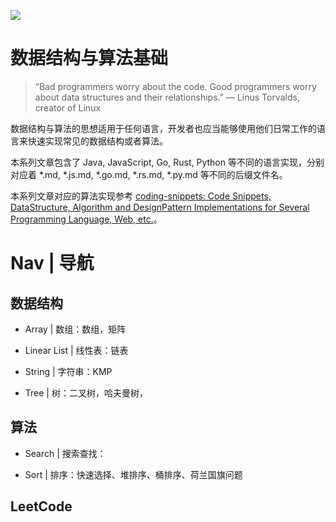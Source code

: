 ![](https://coding.net/u/hoteam/p/Cache/git/raw/master/2017/1/2/1--hRBr9wXEoFe_3TuTpuDVA.jpeg)

# 数据结构与算法基础

> “Bad programmers worry about the code. Good programmers worry about data structures and their relationships.”
> — Linus Torvalds, creator of Linux

数据结构与算法的思想适用于任何语言，开发者也应当能够使用他们日常工作的语言来快速实现常见的数据结构或者算法。

本系列文章包含了 Java, JavaScript, Go, Rust, Python 等不同的语言实现，分别对应着 \*.md, \*.js.md, \*.go.md, \*.rs.md, \*.py.md 等不同的后缀文件名。

本系列文章对应的算法实现参考 [coding-snippets: Code Snippets, DataStructure, Algorithm and DesignPattern Implementations for Several Programming Language, Web, etc.](https://github.com/wx-chevalier/coding-snippets)。

# Nav | 导航

## 数据结构

- Array | 数组：数组，矩阵

- Linear List | 线性表：链表

- String | 字符串：KMP

- Tree | 树：二叉树，哈夫曼树，

## 算法

- Search | 搜索查找：

- Sort | 排序：快速选择、堆排序、桶排序、荷兰国旗问题

## LeetCode
